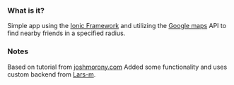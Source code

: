 ### What is it?
Simple app using the [Ionic Framework](http://ionicframework.com/) and utilizing the [Google maps](https://www.google.dk/maps?hl=en&tab=wl) API to find nearby friends in a specified radius. 

### Notes
Based on tutorial from [joshmorony.com](http://www.joshmorony.com/integrating-google-maps-with-an-ionic-application/) 
Added some functionality and uses custom backend from [Lars-m](https://github.com/Lars-m).
